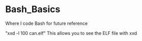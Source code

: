 # Bash_Basics
Where I code Bash for future reference


"xxd -l 100 can.elf"
This allows you to see the ELF file with xxd 
